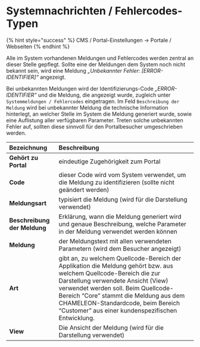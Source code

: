 # Systemnachrichten / Fehlercodes-Typen

{% hint style="success" %}
CMS / Portal-Einstellungen → Portale / Webseiten
{% endhint %}

Alle im System vorhandenen Meldungen und Fehlercodes werden zentral an dieser Stelle gepflegt. Sollte eine der Meldungen dem System noch nicht bekannt sein, wird eine Meldung _„Unbekannter Fehler:_ _\[ERROR-IDENTIFIER\]“_ angezeigt.

Bei unbekannten Meldungen wird der Identifizierungs-Code _„ERROR-IDENTIFIER“_ und die Meldung, die angezeigt wurde, zugleich unter `Systemmeldungen / Fehlercodes` eingetragen. Im Feld `Beschreibung der Meldung` wird bei unbekannter Meldung die technische Information hinterlegt, an welcher Stelle im System die Meldung generiert wurde, sowie eine Auflistung aller verfügbaren Parameter. Treten solche unbekannten Fehler auf, sollten diese sinnvoll für den Portalbesucher umgeschrieben werden.

| Bezeichnung | Beschreibung |
| :--- | :--- |
| **Gehört zu Portal** | eindeutige Zugehörigkeit zum Portal |
| **Code** | dieser Code wird vom System verwendet, um die Meldung zu identifizieren \(sollte nicht geändert werden\) |
| **Meldungsart** | typisiert die Meldung \(wird für die Darstellung verwendet\) |
| **Beschreibung der Meldung** | Erklärung, wann die Meldung generiert wird und genaue Beschreibung, welche Parameter in der Meldung verwendet werden können |
| **Meldung** | der Meldungstext mit allen verwendeten Parametern \(wird dem Besucher angezeigt\) |
| **Art** | gibt an, zu welchem Quellcode-Bereich der Applikation die Meldung gehört bzw. aus welchem Quellcode-Bereich die zur Darstellung verwendete Ansicht \(View\) verwendet werden soll. Beim Quellcode-Bereich “Core” stammt die Meldung aus dem CHAMELEON-Standardcode, beim Bereich “Customer” aus einer kundenspezifischen Entwicklung. |
| **View** | Die Ansicht der Meldung \(wird für die Darstellung verwendet\) |

